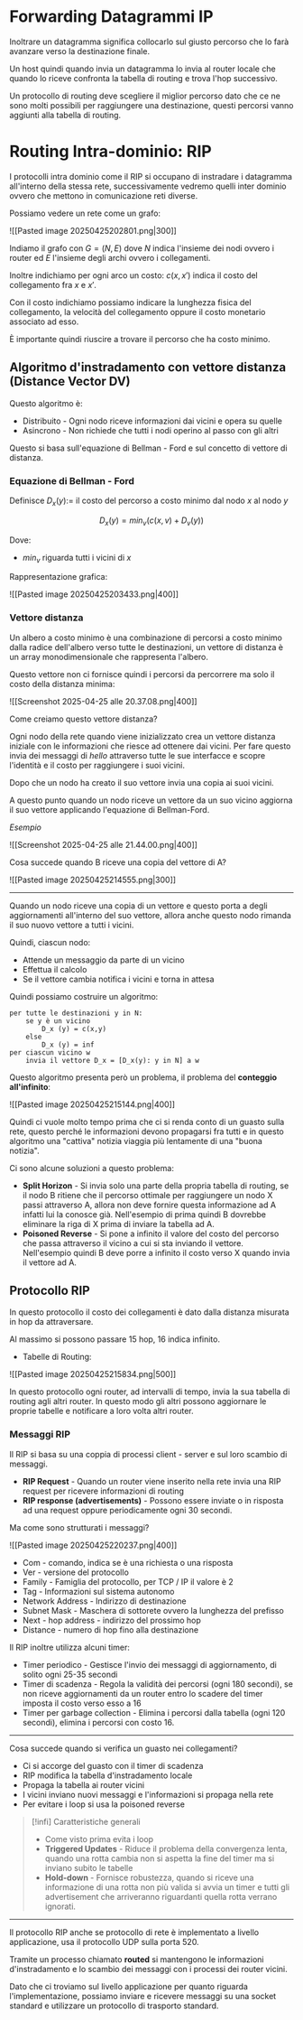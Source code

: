 # Forwarding Datagrammi IP
Inoltrare un datagramma significa collocarlo sul giusto percorso che lo farà avanzare verso la destinazione finale.

Un host quindi quando invia un datagramma lo invia al router locale che quando lo riceve confronta la tabella di routing e trova l'hop successivo.

Un protocollo di routing deve scegliere il miglior percorso dato che ce ne sono molti possibili per raggiungere una destinazione, questi percorsi vanno aggiunti alla tabella di routing.

# Routing Intra-dominio: RIP

I protocolli intra dominio come il RIP si occupano di instradare i datagramma all'interno della stessa rete, successivamente vedremo quelli inter dominio ovvero che mettono in comunicazione reti diverse.

Possiamo vedere un rete come un grafo:

![[Pasted image 20250425202801.png|300]]

Indiamo il grafo con $G=(N,E)$ dove $N$ indica l'insieme dei nodi ovvero i router ed $E$ l'insieme degli archi ovvero i collegamenti.

Inoltre indichiamo per ogni arco un costo: $c(x,x')$ indica il costo del collegamento fra $x$ e $x'$.

Con il costo indichiamo possiamo indicare la lunghezza fisica del collegamento, la velocità del collegamento oppure il costo monetario associato ad esso.

È importante quindi riuscire a trovare il percorso che ha costo minimo.

## Algoritmo d'instradamento con vettore distanza (Distance Vector DV)
Questo algoritmo è:
- Distribuito - Ogni nodo riceve informazioni dai vicini e opera su quelle
- Asincrono - Non richiede che tutti i nodi operino al passo con gli altri

Questo si basa sull'equazione di Bellman - Ford e sul concetto di vettore di distanza.

### Equazione di Bellman - Ford
Definisce $D_{x}(y):=$ il costo del percorso a costo minimo dal nodo $x$ al nodo $y$

$$
D_{x}(y)=min_{v}(c(x,v)+D_{v}(y))
$$

Dove:
- $min_{v}$ riguarda tutti i vicini di $x$

Rappresentazione grafica:

![[Pasted image 20250425203433.png|400]]

### Vettore distanza
Un albero a costo minimo è una combinazione di percorsi a costo minimo dalla radice dell'albero verso tutte le destinazioni, un vettore di distanza è un array monodimensionale che rappresenta l'albero.

Questo vettore non ci fornisce quindi i percorsi da percorrere ma solo il costo della distanza minima:

![[Screenshot 2025-04-25 alle 20.37.08.png|400]]

Come creiamo questo vettore distanza?

Ogni nodo della rete quando viene inizializzato crea un vettore distanza iniziale con le informazioni che riesce ad ottenere dai vicini. Per fare questo invia dei messaggi di *hello* attraverso tutte le sue interfacce e scopre l'identità e il costo per raggiungere i suoi vicini.

Dopo che un nodo ha creato il suo vettore invia una copia ai suoi vicini.

A questo punto quando un nodo riceve un vettore da un suo vicino aggiorna il suo vettore applicando l'equazione di Bellman-Ford.

_Esempio_

![[Screenshot 2025-04-25 alle 21.44.00.png|400]]

Cosa succede quando B riceve una copia del vettore di A?

![[Pasted image 20250425214555.png|300]]

---

Quando un nodo riceve una copia di un vettore e questo porta a degli aggiornamenti all'interno del suo vettore, allora anche questo nodo rimanda il suo nuovo vettore a tutti i vicini.

Quindi, ciascun nodo:
- Attende un messaggio da parte di un vicino
- Effettua il calcolo
- Se il vettore cambia notifica i vicini e torna in attesa

Quindi possiamo costruire un algoritmo:

```
per tutte le destinazioni y in N:
	se y è un vicino
		D_x (y) = c(x,y)
	else
		D_x (y) = inf
per ciascun vicino w
	invia il vettore D_x = [D_x(y): y in N] a w
```

Questo algoritmo presenta però un problema, il problema del **conteggio all'infinito**:

![[Pasted image 20250425215144.png|400]]

Quindi ci vuole molto tempo prima che ci si renda conto di un guasto sulla rete, questo perché le informazioni devono propagarsi fra tutti e in questo algoritmo una "cattiva" notizia viaggia più lentamente di una "buona notizia".

Ci sono alcune soluzioni a questo problema:
- **Split Horizon** - Si invia solo una parte della propria tabella di routing, se il nodo B ritiene che il percorso ottimale per raggiungere un nodo X passi attraverso A, allora non deve fornire questa informazione ad A infatti lui la conosce già. Nell'esempio di prima quindi B dovrebbe eliminare la riga di X prima di inviare la tabella ad A.
- **Poisoned Reverse** - Si pone a infinito il valore del costo del percorso che passa attraverso il vicino a cui si sta inviando il vettore. Nell'esempio quindi B deve porre a infinito il costo verso X quando invia il vettore ad A.

## Protocollo RIP
In questo protocollo il costo dei collegamenti è dato dalla distanza misurata in hop da attraversare.

Al massimo si possono passare 15 hop, 16 indica infinito.

- Tabelle di Routing:

![[Pasted image 20250425215834.png|500]]

In questo protocollo ogni router, ad intervalli di tempo, invia la sua tabella di routing agli altri router. In questo modo gli altri possono aggiornare le proprie tabelle e notificare a loro volta altri router.

### Messaggi RIP
Il RIP si basa su una coppia di processi client - server e sul loro scambio di messaggi.

- **RIP Request** - Quando un router viene inserito nella rete invia una RIP request per ricevere informazioni di routing
- **RIP response (advertisements)** - Possono essere inviate o in risposta ad una request oppure periodicamente ogni 30 secondi.

Ma come sono strutturati i messaggi?

![[Pasted image 20250425220237.png|400]]

- Com - comando, indica se è una richiesta o una risposta
- Ver - versione del protocollo
- Family - Famiglia del protocollo, per TCP / IP il valore è 2
- Tag - Informazioni sul sistema autonomo
- Network Address - Indirizzo di destinazione
- Subnet Mask - Maschera di sottorete ovvero la lunghezza del prefisso
- Next - hop address - indirizzo del prossimo hop
- Distance - numero di hop fino alla destinazione

Il RIP inoltre utilizza alcuni timer:
- Timer periodico - Gestisce l'invio dei messaggi di aggiornamento, di solito ogni 25-35 secondi
- Timer di scadenza - Regola la validità dei percorsi (ogni 180 secondi), se non riceve aggiornamenti da un router entro lo scadere del timer imposta il costo verso esso a 16
- Timer per garbage collection - Elimina i percorsi dalla tabella (ogni 120 secondi), elimina i percorsi con costo 16.

---

Cosa succede quando si verifica un guasto nei collegamenti?
- Ci si accorge del guasto con il timer di scadenza
- RIP modifica la tabella d'instradamento locale
- Propaga la tabella ai router vicini
- I vicini inviano nuovi messaggi e l'informazioni si propaga nella rete
- Per evitare i loop si usa la poisoned reverse


> [!infi] Caratteristiche generali
> - Come visto prima evita i loop
> - **Triggered Updates** - Riduce il problema della convergenza lenta, quando una rotta cambia non si aspetta la fine del timer ma si inviano subito le tabelle
> - **Hold-down** - Fornisce robustezza, quando si riceve una informazione di una rotta non più valida si avvia un timer e tutti gli advertisement che arriveranno riguardanti quella rotta verrano ignorati.

---

Il protocollo RIP anche se protocollo di rete è implementato a livello applicazione, usa il protocollo UDP sulla porta 520.

Tramite un processo chiamato **routed** si mantengono le informazioni d'instradamento e lo scambio dei messaggi con i processi dei router vicini.

Dato che ci troviamo sul livello applicazione per quanto riguarda l'implementazione, possiamo inviare e ricevere messaggi su una socket standard e utilizzare un protocollo di trasporto standard.
